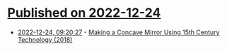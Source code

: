 # [Published on 2022-12-24](index.md)

* [2022-12-24, 09:20:27](https://news.ycombinator.com/item?id=34115284) - [Making a Concave Mirror Using 15th Century Technology (2018)](https://wp.optics.arizona.edu/falco/art-optics/historical-questions/making-a-concave-mirror/)
